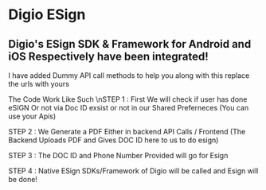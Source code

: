# Digio ESign
## Digio's ESign SDK & Framework for Android and iOS Respectively have been integrated!

I have added Dummy API call methods to help you along with this replace the urls with yours

The Code Work Like Such 
\nSTEP 1 : First We will check if user has done eSIGN Or not via Doc ID exsist or not in our Shared Preferneces (You can use your Apis)

STEP 2 : We Generate a PDF Either in backend API Calls / Frontend
(The Backend Uploads PDF and Gives DOC ID here to us to do esign)

STEP 3 : The DOC ID and Phone Number Provided will go for Esign
 
STEP 4 : Native ESign SDKs/Framework of Digio will be called and Esign will be done!
